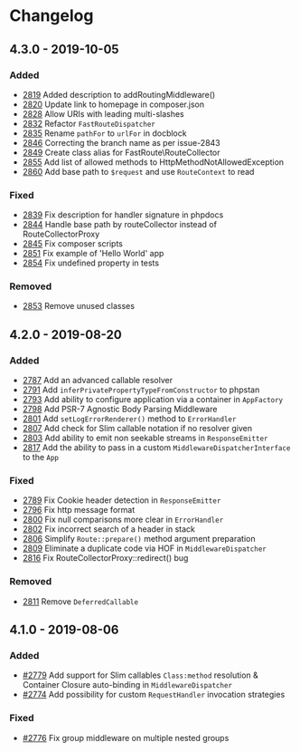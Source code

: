 # Changelog

## 4.3.0 - 2019-10-05

### Added
- [2819](https://github.com/slimphp/Slim/pull/2819) Added description to addRoutingMiddleware()
- [2820](https://github.com/slimphp/Slim/pull/2820) Update link to homepage in composer.json
- [2828](https://github.com/slimphp/Slim/pull/2828) Allow URIs with leading multi-slashes
- [2832](https://github.com/slimphp/Slim/pull/2832) Refactor `FastRouteDispatcher`
- [2835](https://github.com/slimphp/Slim/pull/2835) Rename `pathFor` to `urlFor` in docblock
- [2846](https://github.com/slimphp/Slim/pull/2846) Correcting the branch name as per issue-2843
- [2849](https://github.com/slimphp/Slim/pull/2849) Create class alias for FastRoute\RouteCollector
- [2855](https://github.com/slimphp/Slim/pull/2855) Add list of allowed methods to HttpMethodNotAllowedException
- [2860](https://github.com/slimphp/Slim/pull/2860) Add base path to `$request` and use `RouteContext` to read

### Fixed
- [2839](https://github.com/slimphp/Slim/pull/2839) Fix description for handler signature in phpdocs
- [2844](https://github.com/slimphp/Slim/pull/2844) Handle base path by routeCollector instead of RouteCollectorProxy
- [2845](https://github.com/slimphp/Slim/pull/2845) Fix composer scripts
- [2851](https://github.com/slimphp/Slim/pull/2851) Fix example of 'Hello World' app
- [2854](https://github.com/slimphp/Slim/pull/2854) Fix undefined property in tests

### Removed
- [2853](https://github.com/slimphp/Slim/pull/2853) Remove unused classes

## 4.2.0 - 2019-08-20

### Added
- [2787](https://github.com/slimphp/Slim/pull/2787) Add an advanced callable resolver
- [2791](https://github.com/slimphp/Slim/pull/2791) Add `inferPrivatePropertyTypeFromConstructor` to phpstan
- [2793](https://github.com/slimphp/Slim/pull/2793) Add ability to configure application via a container in `AppFactory`
- [2798](https://github.com/slimphp/Slim/pull/2798) Add PSR-7 Agnostic Body Parsing Middleware
- [2801](https://github.com/slimphp/Slim/pull/2801) Add `setLogErrorRenderer()` method to `ErrorHandler`
- [2807](https://github.com/slimphp/Slim/pull/2807) Add check for Slim callable notation if no resolver given
- [2803](https://github.com/slimphp/Slim/pull/2803) Add ability to emit non seekable streams in `ResponseEmitter`
- [2817](https://github.com/slimphp/Slim/pull/2817) Add the ability to pass in a custom `MiddlewareDispatcherInterface` to the `App`

### Fixed
- [2789](https://github.com/slimphp/Slim/pull/2789) Fix Cookie header detection in `ResponseEmitter`
- [2796](https://github.com/slimphp/Slim/pull/2796) Fix http message format
- [2800](https://github.com/slimphp/Slim/pull/2800) Fix null comparisons more clear in `ErrorHandler`
- [2802](https://github.com/slimphp/Slim/pull/2802) Fix incorrect search of a header in stack
- [2806](https://github.com/slimphp/Slim/pull/2806) Simplify `Route::prepare()` method argument preparation
- [2809](https://github.com/slimphp/Slim/pull/2809) Eliminate a duplicate code via HOF in `MiddlewareDispatcher`
- [2816](https://github.com/slimphp/Slim/pull/2816) Fix RouteCollectorProxy::redirect() bug

### Removed
- [2811](https://github.com/slimphp/Slim/pull/2811) Remove `DeferredCallable`

## 4.1.0 - 2019-08-06

### Added
- [#2779](https://github.com/slimphp/Slim/pull/2774) Add support for Slim callables `Class:method` resolution & Container Closure auto-binding in `MiddlewareDispatcher`
- [#2774](https://github.com/slimphp/Slim/pull/2774) Add possibility for custom `RequestHandler` invocation strategies

### Fixed
- [#2776](https://github.com/slimphp/Slim/pull/2774) Fix group middleware on multiple nested groups
